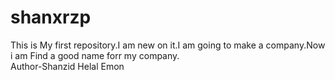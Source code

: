 # shanxrzp
This is My first repository.I am new on it.I am going to make a company.Now i am Find a good name forr my company.
<br>
Author-Shanzid Helal Emon
